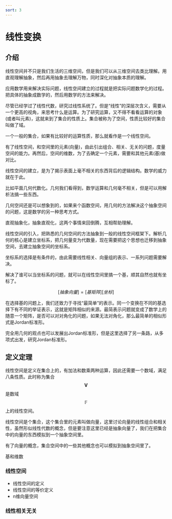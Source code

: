 ```yaml
---
sort: 3
---
```

# 线性变换

## 介绍

线性空间并不只是我们生活的三维空间，但是我们可以从三维空间去类比理解。用直观理解抽象，然后再用抽象去理解万物，同时深化对抽象本质的理解。

应用数学用来解决实际问题，线性空间建立的过程就是把实际问题数学化的过程。把具体的抽象成数学的，然后用数学的方法来解决。

尽管已经学过了线性代数，研究过线性系统了。但是“线性”的深层次含义，需要从一个更高的视角，来思考什么是运算。为了研究运算，又不得不看看运算的对象(或者叫元素)，这就来到了集合的性质上。集合被称为了空间，性质比较好的集合叫做了域。

一个一般的集合，如果有比较好的运算性质，那么就看作是一个线性空间。

有了线性空间，和空间里的元素(向量)，由此引出组合、相关、无关的问题，度量空间的能力。再然后，空间的维数，为了去确定一个元素，需要和其他元素(基)做对比。

线性空间的建立，是为了揭示表面上毫不相关的东西背后的逻辑结构。数学的威力就在于此。

比如平面几何代数化。几何我们看得到，数学运算和几何毫不相关，但是可以用解析法搞一些东西。

几何空间还是可以想象到的，如果来个函数空间，用几何的方法解决这个抽象空间的问题，这是数学的另一种思考方式。

直观抽象化，抽象直观化，这两个事情来回倒腾，互相帮助理解。

线性空间的引入，把熟悉的几何空间的方法抽象到一般的线性空间框架下。解析几何的核心是建立坐标系，把几何量变为代数量，现在需要把这个思想也迁移到抽象空间，去建立抽象空间的坐标系。

坐标系的选择是有条件的，由此需要线性相关、向量组的表示、一系列问题需要解决。

解决了谁可以当坐标系的问题，就可以在线性空间里搞一个基，顺其自然也就有坐标了。

$$ [抽象向量] = [基矩阵][坐标] $$

在选择基的问题上，我们还致力于寻找“最简单”的表示。同一个变换在不同的基选择下有不同的举证表示，这就是矩阵相似的来源。最简表示问题就变成了数学上的随意一个矩阵，是否可以对对角化的问题，如果无法对角化，那么最简单的相似形式是Jordan标准形。

完全用几何的观点也可以发展出Jordan标准形，但是这里选择了另一条路，从多项式出发，研究Jordan标准形。

## 定义定理

线性空间是定义在集合上的，有加法和数乘两种运算，因此还需要一个数域，满足八条性质。此时称为集合 $$ \mathbf{V} $$ 是数域 $$ \mathbb{F} $$ 上的线性空间。

线性空间是个集合，这个集合里的元素叫做向量，这里讨论向量的线性组合和相关性，虽然形似线性代数的概念，但是要注意这里已经是抽象向量了，我们在把集合中的向量的东西模拟到一个抽象空间里。

有了向量的概念，集合空间中的一些其他概念也可以模拟到抽象空间里了。

基和维数

### 线性空间

- 线性空间的定义
- 线性空间的等价定义
- n维向量空间


### 线性相关无关